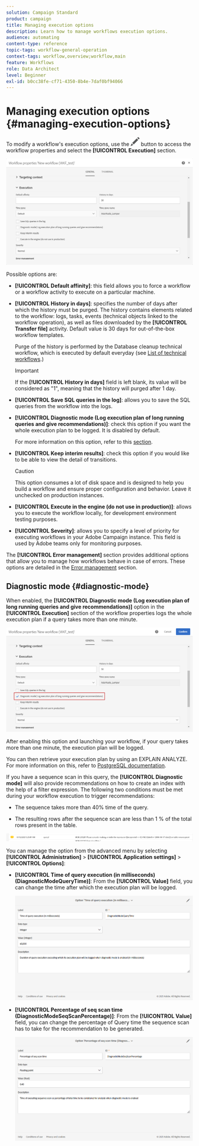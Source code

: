 ```yaml
---
solution: Campaign Standard
product: campaign
title: Managing execution options
description: Learn how to manage workflows execution options.
audience: automating
content-type: reference
topic-tags: workflow-general-operation
context-tags: workflow,overview;workflow,main
feature: Workflows
role: Data Architect
level: Beginner
exl-id: b0cc38fe-cf71-4350-8b4e-7daf0bf94066
---
```

# Managing execution options {#managing-execution-options}

To modify a workflow's execution options, use the ![](assets/edit_darkgrey-24px.png) button to access the workflow properties and select the **[!UICONTROL Execution]** section.

![](assets/wkf_execution_6.png)

Possible options are:

* **[!UICONTROL Default affinity]**: this field allows you to force a workflow or a workflow activity to execute on a particular machine.

* **[!UICONTROL History in days]**: specifies the number of days after which the history must be purged. The history contains elements related to the workflow: logs, tasks, events (technical objects linked to the workflow operation), as well as files downloaded by the **[!UICONTROL Transfer file]** activity. Default value is 30 days for out-of-the-box workflow templates.

  Purge of the history is performed by the Database cleanup technical workflow, which is executed by default everyday (see [List of technical workflows](../../administration/using/technical-workflows.md).)

  >[!IMPORTANT]
  >
  >If the **[!UICONTROL History in days]** field is left blank, its value will be considered as "1", meaning that the history will purged after 1 day.

* **[!UICONTROL Save SQL queries in the log]**: allows you to save the SQL queries from the workflow into the logs.

* **[!UICONTROL Diagnostic mode (Log execution plan of long running queries and give recommendations)]**: check this option if you want the whole execution plan to be logged. It is disabled by default. 

  For more information on this option, refer to this [section](#diagnostic-mode). 

* **[!UICONTROL Keep interim results]**: check this option if you would like to be able to view the detail of transitions.
  
  >[!CAUTION]
  >
  >This option consumes a lot of disk space and is designed to help you build a workflow and ensure proper configuration and behavior. Leave it unchecked on production instances.

* **[!UICONTROL Execute in the engine (do not use in production)]**: allows you to execute the workflow locally, for development environment testing purposes.

* **[!UICONTROL Severity]**: allows you to specify a level of priority for executing workflows in your Adobe Campaign instance. This field is used by Adobe teams only for monitoring purposes.

The **[!UICONTROL Error management]** section provides additional options that allow you to manage how workflows behave in case of errors. These options are detailed in the [Error management](../../automating/using/monitoring-workflow-execution.md#error-management) section.

## Diagnostic mode {#diagnostic-mode}

When enabled, the **[!UICONTROL Diagnostic mode (Log execution plan of long running queries and give recommendations)]** option in the **[!UICONTROL Execution]** section of the workflow properties logs the whole execution plan if a query takes more than one minute.

![](assets/wkf_diagnostic.png)

After enabling this option and launching your workflow, if your query takes more than one minute, the execution plan will be logged.

You can then retrieve your execution plan by using an EXPLAIN ANALYZE. For more information on this, refer to [PostgreSQL documentation](https://www.postgresql.org/docs/9.4/using-explain.html).

If you have a sequence scan in this query, the **[!UICONTROL Diagnostic mode]** will also provide recommendations on how to create an index with the help of a filter expression. The following two conditions must be met during your workflow execution to trigger recommendations:

* The sequence takes more than 40% time of the query.

* The resulting rows after the sequence scan are less than 1 % of the total rows present in the table.

![](assets/wkf_diagnostic_4.png)

You can manage the option from the advanced menu by selecting **[!UICONTROL Administration]** > **[!UICONTROL Application settings]** > **[!UICONTROL Options]**:

* **[!UICONTROL Time of query execution (in milliseconds)(DiagnosticModeQueryTime)]**: From the **[!UICONTROL Value]** field, you can change the time after which the execution plan will be logged.

    ![](assets/wkf_diagnostic_2.png)

* **[!UICONTROL Percentage of seq scan time (DiagnosticModeSeqScanPercentage)]**: From the **[!UICONTROL Value]** field, you can change the percentage of Query time the sequence scan has to take for the recommendation to be generated.

    ![](assets/wkf_diagnostic_3.png)
